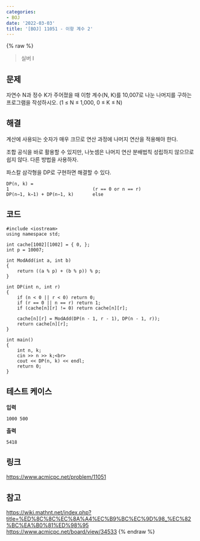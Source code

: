 ```yaml
---
categories:
- BOJ
date: '2022-03-03'
title: '[BOJ] 11051 - 이항 계수 2'
---
```


{% raw %}
>실버 I

## 문제

자연수  N과 정수  K가 주어졌을 때 이항 계수(N, K)를 10,007로 나눈 나머지를 구하는 프로그램을 작성하시오. (1 ≤  N  ≤ 1,000, 0 ≤  K  ≤  N)

##  해결
계산에 사용되는 숫자가 매우 크므로 연산 과정에 나머지 연산을 적용해야 한다.

조합 공식을 바로 활용할 수 있지만, 나눗셈은 나머지 연산 분배법칙 성립하지 않으므로 쉽지 않다. 다른 방법을 사용하자.

파스칼 삼각형을 DP로 구현하면 해결할 수 있다.
```
DP(n, k) = 
1								(r == 0 or n == r)
DP(n−1, k−1) + DP(n−1, k)		else
```

## 코드
```
#include <iostream>
using namespace std;

int cache[1002][1002] = { 0, };
int p = 10007;

int ModAdd(int a, int b)
{
	return ((a % p) + (b % p)) % p;
}

int DP(int n, int r)
{
	if (n < 0 || r < 0) return 0;
	if (r == 0 || n == r) return 1;
	if (cache[n][r] != 0) return cache[n][r];

	cache[n][r] = ModAdd(DP(n - 1, r - 1), DP(n - 1, r));
	return cache[n][r];
}

int main()
{
	int n, k;
	cin >> n >> k;<br>
	cout << DP(n, k) << endl;
	return 0;
}
```

## 테스트 케이스
**입력**
```
1000 500
```

**출력**
```
5418
```

## 링크
https://www.acmicpc.net/problem/11051

## 참고
https://wiki.mathnt.net/index.php?title=%ED%8C%8C%EC%8A%A4%EC%B9%BC%EC%9D%98_%EC%82%BC%EA%B0%81%ED%98%95
https://www.acmicpc.net/board/view/34533
{% endraw %}